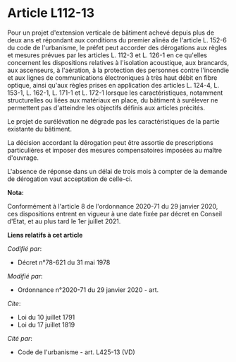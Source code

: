 # Article L112-13

Pour un projet d'extension verticale de bâtiment achevé depuis plus de deux ans et répondant aux conditions du premier alinéa
de l'article L. 152-6 du code de l'urbanisme, le préfet peut accorder des dérogations aux règles et mesures prévues par les
articles L. 112-3 et L. 126-1 en ce qu'elles concernent les dispositions relatives à l'isolation acoustique, aux brancards,
aux ascenseurs, à l'aération, à la protection des personnes contre l'incendie et aux lignes de communications électroniques à
très haut débit en fibre optique, ainsi qu'aux règles prises en application des articles L. 124-4, L. 153-1, L. 162-1, L.
171-1 et L. 172-1 lorsque les caractéristiques, notamment structurelles ou liées aux matériaux en place, du bâtiment à
surélever ne permettent pas d'atteindre les objectifs définis aux articles précités.

Le projet de surélévation ne dégrade pas les caractéristiques de la partie existante du bâtiment.

La décision accordant la dérogation peut être assortie de prescriptions particulières et imposer des mesures compensatoires
imposées au maître d'ouvrage.

L'absence de réponse dans un délai de trois mois à compter de la demande de dérogation vaut acceptation de celle-ci.

**Nota:**

Conformément à l'article 8 de l'ordonnance 2020-71 du 29 janvier 2020, ces dispositions entrent en vigueur à une date fixée
par décret en Conseil d'Etat, et au plus tard le 1er juillet 2021.

**Liens relatifs à cet article**

_Codifié par_:

  - Décret n°78-621 du 31 mai 1978

_Modifié par_:

  - Ordonnance n°2020-71 du 29 janvier 2020 - art.

_Cite_:

  - Loi du 10 juillet 1791
  - Loi du 17 juillet 1819

_Cité par_:

  - Code de l'urbanisme - art. L425-13 (VD)
